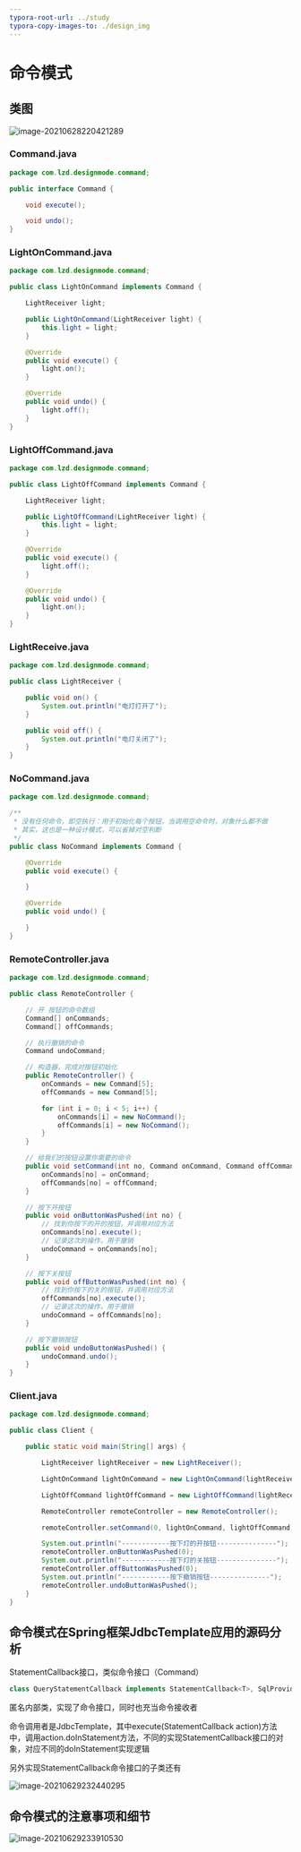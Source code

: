 ```yaml
---
typora-root-url: ../study
typora-copy-images-to: ./design_img
---
```


# 命令模式

## 类图

![image-20210628220421289](/design_img/image-20210628220421289.png)

### Command.java

```java
package com.lzd.designmode.command;

public interface Command {

    void execute();

    void undo();
}
```

### LightOnCommand.java

```java
package com.lzd.designmode.command;

public class LightOnCommand implements Command {

    LightReceiver light;

    public LightOnCommand(LightReceiver light) {
        this.light = light;
    }

    @Override
    public void execute() {
        light.on();
    }

    @Override
    public void undo() {
        light.off();
    }
}
```

### LightOffCommand.java

```java
package com.lzd.designmode.command;

public class LightOffCommand implements Command {

    LightReceiver light;

    public LightOffCommand(LightReceiver light) {
        this.light = light;
    }

    @Override
    public void execute() {
        light.off();
    }

    @Override
    public void undo() {
        light.on();
    }
}
```

### LightReceive.java

```java
package com.lzd.designmode.command;

public class LightReceiver {

    public void on() {
        System.out.println("电灯打开了");
    }

    public void off() {
        System.out.println("电灯关闭了");
    }
}
```

### NoCommand.java

```java
package com.lzd.designmode.command;

/**
 * 没有任何命令，即空执行：用于初始化每个按钮，当调用空命令时，对象什么都不做
 * 其实，这也是一种设计模式，可以省掉对空判断
 */
public class NoCommand implements Command {

    @Override
    public void execute() {

    }

    @Override
    public void undo() {

    }
}
```

### RemoteController.java

```java
package com.lzd.designmode.command;

public class RemoteController {

    // 开 按钮的命令数组
    Command[] onCommands;
    Command[] offCommands;

    // 执行撤销的命令
    Command undoCommand;

    // 构造器，完成对按钮初始化
    public RemoteController() {
        onCommands = new Command[5];
        offCommands = new Command[5];

        for (int i = 0; i < 5; i++) {
            onCommands[i] = new NoCommand();
            offCommands[i] = new NoCommand();
        }
    }

    // 给我们的按钮设置你需要的命令
    public void setCommand(int no, Command onCommand, Command offCommand) {
        onCommands[no] = onCommand;
        offCommands[no] = offCommand;
    }

    // 按下开按钮
    public void onButtonWasPushed(int no) {
        // 找到你按下的开的按钮，并调用对应方法
        onCommands[no].execute();
        // 记录这次的操作，用于撤销
        undoCommand = onCommands[no];
    }

    // 按下关按钮
    public void offButtonWasPushed(int no) {
        // 找到你按下的关的按钮，并调用对应方法
        offCommands[no].execute();
        // 记录这次的操作，用于撤销
        undoCommand = offCommands[no];
    }

    // 按下撤销按钮
    public void undoButtonWasPushed() {
        undoCommand.undo();
    }
}
```

### Client.java

```java
package com.lzd.designmode.command;

public class Client {

    public static void main(String[] args) {

        LightReceiver lightReceiver = new LightReceiver();

        LightOnCommand lightOnCommand = new LightOnCommand(lightReceiver);

        LightOffCommand lightOffCommand = new LightOffCommand(lightReceiver);

        RemoteController remoteController = new RemoteController();

        remoteController.setCommand(0, lightOnCommand, lightOffCommand);

        System.out.println("------------按下灯的开按钮---------------");
        remoteController.onButtonWasPushed(0);
        System.out.println("------------按下灯的关按钮---------------");
        remoteController.offButtonWasPushed(0);
        System.out.println("------------按下撤销按钮---------------");
        remoteController.undoButtonWasPushed();
    }
}
```

## 命令模式在Spring框架JdbcTemplate应用的源码分析

StatementCallback接口，类似命令接口（Command）

```java
class QueryStatementCallback implements StatementCallback<T>, SqlProvider
```

匿名内部类，实现了命令接口，同时也充当命令接收者

命令调用者是JdbcTemplate，其中execute(StatementCallback<T> action)方法中，调用action.doInStatement方法，不同的实现StatementCallback接口的对象，对应不同的doInStatement实现逻辑

另外实现StatementCallback命令接口的子类还有

![image-20210629232440295](/design_img/image-20210629232440295.png)

## 命令模式的注意事项和细节

![image-20210629233910530](/design_img/image-20210629233910530.png)











